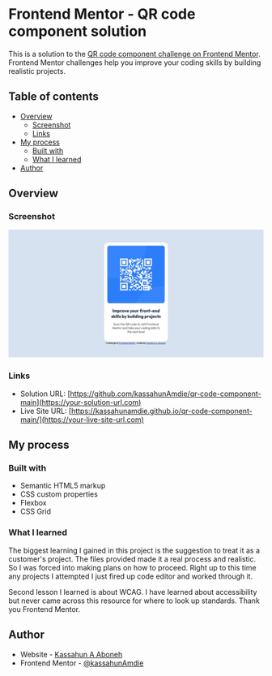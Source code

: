 # Frontend Mentor - QR code component solution

This is a solution to the [QR code component challenge on Frontend Mentor](https://www.frontendmentor.io/challenges/qr-code-component-iux_sIO_H). Frontend Mentor challenges help you improve your coding skills by building realistic projects. 

## Table of contents

- [Overview](#overview)
  - [Screenshot](#screenshot)
  - [Links](#links)
- [My process](#my-process)
  - [Built with](#built-with)
  - [What I learned](#what-i-learned)
- [Author](#author)



## Overview

### Screenshot

![](./screenshot/solution%20screenshot.jpeg)


### Links

- Solution URL: [https://github.com/kassahunAmdie/qr-code-component-main](https://your-solution-url.com)
- Live Site URL: [https://kassahunamdie.github.io/qr-code-component-main/](https://your-live-site-url.com)

## My process

### Built with

- Semantic HTML5 markup
- CSS custom properties
- Flexbox
- CSS Grid

### What I learned

The biggest learning I gained in this project is the suggestion to treat it as a customer's project. The files provided made it a real process and realistic. So I was forced into making plans on how to proceed. Right up to this time any projects I attempted I just fired up code editor and worked through it. 

Second lesson I learned is about WCAG. I have learned about accessibility but never came across this resource for where to look up standards. Thank you Frontend Mentor.


## Author

- Website - [Kassahun A Aboneh](https://www.your-site.com)
- Frontend Mentor - [@kassahunAmdie](https://www.frontendmentor.io/profile/yourusername)

